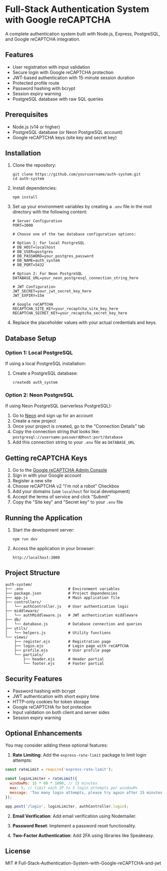 # Full-Stack Authentication System with Google reCAPTCHA

A complete authentication system built with Node.js, Express, PostgreSQL, and Google reCAPTCHA integration.

## Features

- User registration with input validation
- Secure login with Google reCAPTCHA protection
- JWT-based authentication with 15-minute session duration
- Protected profile route
- Password hashing with bcrypt
- Session expiry warning
- PostgreSQL database with raw SQL queries

## Prerequisites

- Node.js (v14 or higher)
- PostgreSQL database (or Neon PostgreSQL account)
- Google reCAPTCHA keys (site key and secret key)

## Installation

1. Clone the repository:
   ```
   git clone https://github.com/yourusername/auth-system.git
   cd auth-system
   ```

2. Install dependencies:
   ```
   npm install
   ```

3. Set up your environment variables by creating a `.env` file in the root directory with the following content:
   ```
   # Server Configuration
   PORT=3000

   # Choose one of the two database configuration options:
   
   # Option 1: For local PostgreSQL
   # DB_HOST=localhost
   # DB_USER=postgres
   # DB_PASSWORD=your_postgres_password
   # DB_NAME=auth_system
   # DB_PORT=5432
   
   # Option 2: For Neon PostgreSQL
   DATABASE_URL=your_neon_postgresql_connection_string_here

   # JWT Configuration
   JWT_SECRET=your_jwt_secret_key_here
   JWT_EXPIRY=15m

   # Google reCAPTCHA
   RECAPTCHA_SITE_KEY=your_recaptcha_site_key_here
   RECAPTCHA_SECRET_KEY=your_recaptcha_secret_key_here
   ```

4. Replace the placeholder values with your actual credentials and keys.

## Database Setup

### Option 1: Local PostgreSQL

If using a local PostgreSQL installation:

1. Create a PostgreSQL database:
   ```
   createdb auth_system
   ```

### Option 2: Neon PostgreSQL

If using Neon PostgreSQL (serverless PostgreSQL):

1. Go to [Neon](https://neon.tech/) and sign up for an account
2. Create a new project
3. Once your project is created, go to the "Connection Details" tab
4. Copy the connection string that looks like: `postgresql://username:password@host:port/database`
5. Add this connection string to your `.env` file as `DATABASE_URL`

## Getting reCAPTCHA Keys

1. Go to the [Google reCAPTCHA Admin Console](https://www.google.com/recaptcha/admin)
2. Sign in with your Google account
3. Register a new site
4. Choose reCAPTCHA v2 "I'm not a robot" Checkbox
5. Add your domains (use `localhost` for local development)
6. Accept the terms of service and click "Submit"
7. Copy the "Site key" and "Secret key" to your `.env` file

## Running the Application

1. Start the development server:
   ```
   npm run dev
   ```

2. Access the application in your browser:
   ```
   http://localhost:3000
   ```

## Project Structure

```
auth-system/
├── .env                    # Environment variables
├── package.json            # Project dependencies
├── app.js                  # Main application file
├── controllers/
│   └── authController.js   # User authentication logic
├── middleware/
│   └── authMiddleware.js   # JWT authentication middleware
├── db/
│   └── database.js         # Database connection and queries
├── utils/
│   └── helpers.js          # Utility functions
└── views/
    ├── register.ejs        # Registration page
    ├── login.ejs           # Login page with reCAPTCHA
    ├── profile.ejs         # User profile page
    └── partials/
        ├── header.ejs      # Header partial
        └── footer.ejs      # Footer partial
```

## Security Features

- Password hashing with bcrypt
- JWT authentication with short expiry time
- HTTP-only cookies for token storage
- Google reCAPTCHA for bot protection
- Input validation on both client and server sides
- Session expiry warning

## Optional Enhancements

You may consider adding these optional features:

1. **Rate Limiting**: Add the `express-rate-limit` package to limit login attempts:

```javascript
const rateLimit = require('express-rate-limit');

const loginLimiter = rateLimit({
  windowMs: 15 * 60 * 1000, // 15 minutes
  max: 5, // limit each IP to 5 login attempts per windowMs
  message: 'Too many login attempts, please try again after 15 minutes'
});

app.post('/login', loginLimiter, authController.login);
```

2. **Email Verification**: Add email verification using Nodemailer.

3. **Password Reset**: Implement a password reset functionality.

4. **Two-Factor Authentication**: Add 2FA using libraries like Speakeasy.

## License
MIT
#   F u l l - S t a c k - A u t h e n t i c a t i o n - S y s t e m - w i t h - G o o g l e - r e C A P T C H A - a n d - j w t  
 